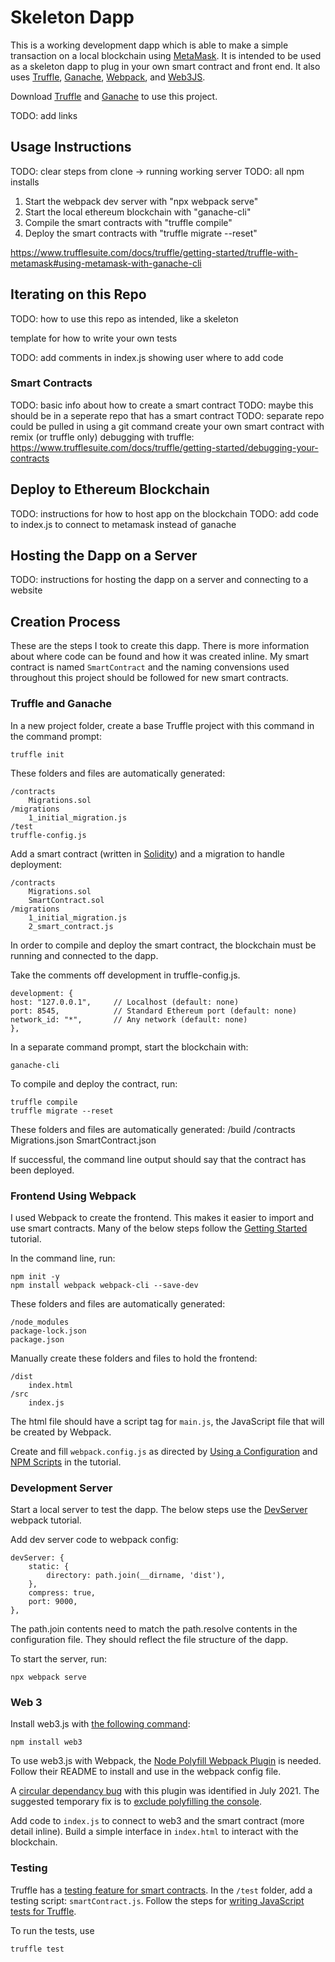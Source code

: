 # Skeleton Dapp
This is a working development dapp which is able to make a simple transaction on a local blockchain using [MetaMask](https://metamask.io/). It is intended to be used as a skeleton dapp to plug in your own smart contract and front end. It also uses [Truffle](), [Ganache](), [Webpack](), and [Web3JS](https://web3js.readthedocs.io/en/v1.2.11/getting-started.html).

Download [Truffle]() and [Ganache]() to use this project.

TODO: add links

## Usage Instructions
TODO: clear steps from clone -> running working server
TODO: all npm installs

1. Start the webpack dev server with "npx webpack serve"
2. Start the local ethereum blockchain with "ganache-cli"
3. Compile the smart contracts with "truffle compile"
4. Deploy the smart contracts with "truffle migrate --reset"

https://www.trufflesuite.com/docs/truffle/getting-started/truffle-with-metamask#using-metamask-with-ganache-cli

## Iterating on this Repo
TODO: how to use this repo as intended, like a skeleton

template for how to write your own tests

TODO: add comments in index.js showing user where to add code

### Smart Contracts
TODO: basic info about how to create a smart contract
TODO: maybe this should be in a seperate repo that has a smart contract
TODO: separate repo could be pulled in using a git command
create your own smart contract with remix (or truffle only)
debugging with truffle: https://www.trufflesuite.com/docs/truffle/getting-started/debugging-your-contracts

## Deploy to Ethereum Blockchain
TODO: instructions for how to host app on the blockchain
TODO: add code to index.js to connect to metamask instead of ganache

## Hosting the Dapp on a Server
TODO: instructions for hosting the dapp on a server and connecting to a website

## Creation Process
These are the steps I took to create this dapp. There is more information about where code can be found and how it was created inline. My smart contract is named `SmartContract` and the naming convensions used throughout this project should be followed for new smart contracts.

### Truffle and Ganache
In a new project folder, create a base Truffle project with this command in the command prompt:
    
    truffle init

These folders and files are automatically generated:

    /contracts
        Migrations.sol
    /migrations
        1_initial_migration.js
    /test
    truffle-config.js

Add a smart contract (written in [Solidity]()) and a migration to handle deployment:

    /contracts
        Migrations.sol
        SmartContract.sol
    /migrations
        1_initial_migration.js
        2_smart_contract.js

In order to compile and deploy the smart contract, the blockchain must be running and connected to the dapp.

Take the comments off development in truffle-config.js.

    development: {
    host: "127.0.0.1",     // Localhost (default: none)
    port: 8545,            // Standard Ethereum port (default: none)
    network_id: "*",       // Any network (default: none)
    },

In a separate command prompt, start the blockchain with:

    ganache-cli

To compile and deploy the contract, run:

    truffle compile
    truffle migrate --reset

These folders and files are automatically generated:
    /build
        /contracts
            Migrations.json
            SmartContract.json

If successful, the command line output should say that the contract has been deployed.

### Frontend Using Webpack
I used Webpack to create the frontend. This makes it easier to import and use smart contracts. Many of the below steps follow the [Getting Started](https://webpack.js.org/guides/getting-started/) tutorial.

In the command line, run:

    npm init -y
    npm install webpack webpack-cli --save-dev

These folders and files are automatically generated:

    /node_modules
    package-lock.json
    package.json

Manually create these folders and files to hold the frontend:

    /dist
        index.html
    /src
        index.js

The html file should have a script tag for `main.js`, the JavaScript file that will be created by Webpack.

Create and fill `webpack.config.js` as directed by [Using a Configuration]() and [NPM Scripts]() in the tutorial.

### Development Server
Start a local server to test the dapp. The below steps use the [DevServer](https://webpack.js.org/configuration/dev-server/) webpack tutorial.

Add dev server code to webpack config:

    devServer: {
        static: {
            directory: path.join(__dirname, 'dist'),
        },
        compress: true,
        port: 9000,
    },

The path.join contents need to match the path.resolve contents in the configuration file. They should reflect the file structure of the dapp.

To start the server, run:

    npx webpack serve

### Web 3
Install web3.js with [the following command](https://www.oreilly.com/library/view/mastering-blockchain/9781788839044/ba606636-cbca-4bf5-acf1-0552dc6b0cd1.xhtml):

    npm install web3

To use web3.js with Webpack, the [Node Polyfill Webpack Plugin](https://github.com/Richienb/node-polyfill-webpack-plugin) is needed. Follow their README to install and use in the webpack config file.

A [circular dependancy bug](https://github.com/Richienb/node-polyfill-webpack-plugin/issues/18) with this plugin was identified in July 2021. The suggested temporary fix is to [exclude polyfilling the console](https://github.com/Richienb/node-polyfill-webpack-plugin/tree/27be8def3f3d42464fa77fd240c38a8bce982f8e#excludealiases).

Add code to `index.js` to connect to web3 and the smart contract (more detail inline). Build a simple interface in `index.html` to interact with the blockchain.

### Testing
Truffle has a [testing feature for smart contracts](https://www.trufflesuite.com/docs/truffle/testing/testing-your-contracts). In the `/test` folder, add a testing script: `smartContract.js`. Follow the steps for [writing JavaScript tests for Truffle](https://www.trufflesuite.com/docs/truffle/testing/writing-tests-in-javascript).

To run the tests, use

    truffle test